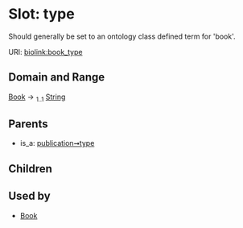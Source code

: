 
# Slot: type


Should generally be set to an ontology class defined term for 'book'.

URI: [biolink:book_type](https://w3id.org/biolink/vocab/book_type)


## Domain and Range

[Book](Book.md) &#8594;  <sub>1..1</sub> [String](types/String.md)

## Parents

 *  is_a: [publication➞type](publication_type.md)

## Children


## Used by

 * [Book](Book.md)
